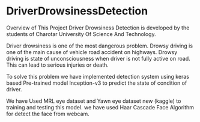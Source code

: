 # DriverDrowsinessDetection
Overview of This Project
Driver Drowsiness Detection is developed by the students of Charotar University Of Science And Technology.

Driver drowsiness is one of the most dangerous problem. Drowsy driving is one of the main cause of vehicle road accident on highways. Drowsy driving is state of unconsciousness when driver is not fully active on road. This can lead to serious injuries or death.

To solve this problem we have implemented detection system using keras based Pre-trained model Inception-v3 to predict the state of condition of driver.

We have Used MRL eye dataset and Yawn eye dataset new (kaggle) to training and testing this model. we have used Haar Cascade Face Algorithm for detect the face from webcam.
